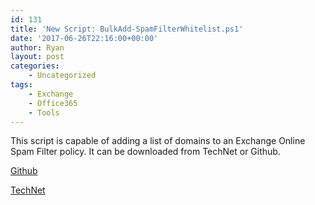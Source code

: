 ```yaml
---
id: 131
title: 'New Script: BulkAdd-SpamFilterWhitelist.ps1'
date: '2017-06-26T22:16:00+00:00'
author: Ryan
layout: post
categories:
    - Uncategorized
tags:
    - Exchange
    - Office365
    - Tools
---
```


This script is capable of adding a list of domains to an Exchange Online Spam Filter policy. It can be downloaded from TechNet or Github.

[Github](https://github.com/rnemeth90/PowerShell/blob/master/BulkAdd-SpamFilterWhitelist.ps1)

[TechNet](https://gallery.technet.microsoft.com/BulkAdd-SpamFilterWhitelist-2d2b596a)